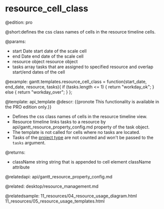 resource_cell_class
=============

@edition: pro

@short:defines the css class names of cells in the resource timeline cells.
	
@params:
- start			Date		start date of the scale cell  
- end			Date		end date of the scale cell
- resource		object	 	resource object
- tasks			array		tasks that are assigned to specified resource and overlap start/end dates of the cell

@example:
gantt.templates.resource_cell_class = function(start_date, end_date, resource, tasks){
	if (tasks.length <= 1) {
		return "workday_ok";
	} else {
		return "workday_over";
	}
};

@template:	api_template
@descr:
{{pronote This functionality is available in the PRO edition only.}}

- Defines the css class names of cells in the resource timeline view.
- Resource timeline links tasks to a resource by api/gantt_resource_property_config.md property of the task object.
- The template is not called for cells where no tasks are located.
- Tasks of the [project type](api/gantt_types_config.md) are not counted and won't be passed to the `tasks` argument.


@returns:
- className		string		string that is appended to cell element className attribute


@relatedapi:
api/gantt_resource_property_config.md

@related: desktop/resource_management.md

@relatedsample:
11_resources/04_resource_usage_diagram.html
11_resources/05_resource_usage_templates.html